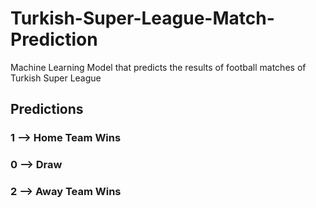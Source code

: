 # Turkish-Super-League-Match-Prediction
Machine Learning Model that predicts the results of football matches of Turkish Super League

## Predictions

### 1 --> Home Team Wins
### 0 --> Draw
### 2 --> Away Team Wins
